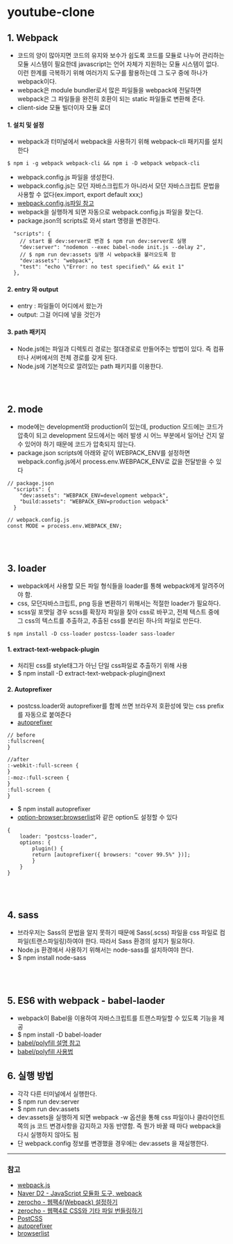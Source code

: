 # youtube-clone

## 1. Webpack

- 코드의 양이 많아지면 코드의 유지와 보수가 쉽도록 코드를 모듈로 나누어 관리하는 모듈 시스템이 필요한데 javascript는 언어 자체가 지원하는 모듈 시스템이 없다. 이런 한계를 극복하기 위해 여러가지 도구를 활용하는데 그 도구 중에 하나가 webpack이다.
- webpack은 module bundler로서 많은 파일들을 webpack에 전달하면 webpack은 그 파일들을 완전히 호환이 되는 static 파일들로 변환해 준다.
- client-side 모듈 빌더이자 모듈 로더

#### 1. 설치 및 설정

- webpack과 터미널에서 webpack을 사용하기 위해 webpack-cli 패키지를 설치한다

```
$ npm i -g webpack webpack-cli && npm i -D webpack webpack-cli
```

- webpack.config.js 파일을 생성한다.
- webpack.config.js는 모던 자바스크립트가 아니라서 모던 자바스크립트 문법을 사용할 수 없다(ex.import, export default xxx;)
- [webpack.config.js파일 참고](.webpack.config.js)
- webpack을 실행하게 되면 자동으로 webpack.config.js 파일을 찾는다.
- package.json의 scripts로 와서 start 명령을 변경한다.

```
  "scripts": {
    // start 를 dev:server로 변경 $ npm run dev:server로 실행
    "dev:server": "nodemon --exec babel-node init.js --delay 2",
    // $ npm run dev:assets 실행 시 webpack을 불러오도록 함
    "dev:assets": "webpack",
    "test": "echo \"Error: no test specified\" && exit 1"
  },
```

#### 2. entry 와 output

- entry : 파일들이 어디에서 왔는가
- output: 그걸 어디에 넣을 것인가

#### 3. path 패키지

- Node.js에는 파일과 디렉토리 경로는 절대경로로 만들어주는 방법이 있다. 즉 컴퓨터나 서버에서의 전체 경로를 갖게 된다.
- Node.js에 기본적으로 깔려있는 path 패키지를 이용한다.

<br><br>

## 2. mode

- mode에는 development와 production이 있는데, production 모드에는 코드가 압축이 되고 development 모드에서는 에러 발생 시 어느 부분에서 일어난 건지 알 수 있어야 하기 때문에 코드가 압축되지 않는다.
- package.json scripts에 아래와 같이 WEBPACK_ENV를 설정하면 webpack.config.js에서 process.env.WEBPACK_ENV로 값을 전달받을 수 있다

```
// package.json
  "scripts": {
    "dev:assets": "WEBPACK_ENV=development webpack",
    "build:assets": "WEBPACK_ENV=production webpack"
  }

// webpack.config.js
const MODE = process.env.WEBPACK_ENV;
```

<br><br>

## 3. loader

- webpack에서 사용할 모든 파일 형식들을 loader를 통해 webpack에게 알려주어야 함.
- css, 모던자바스크립트, png 등을 변환하기 위해서는 적절한 loader가 필요하다.
- scss일 포맷일 경우 scss를 확장자 파일을 찾아 css로 바꾸고, 전체 텍스트 중에 그 css의 텍스트를 추출하고, 추출된 css를 분리된 하나의 파일로 만든다.

```
$ npm install -D css-loader postcss-loader sass-loader
```

#### 1. extract-text-webpack-plugin

- 처리된 css를 style태그가 아닌 단일 css파일로 추출하기 위해 사용
- \$ npm install -D extract-text-webpack-plugin@next

#### 2. Autoprefixer

- postcss.loader와 autoprefixer를 함께 쓰면 브라우저 호환성에 맞는 css prefix를 자동으로 붙여준다
- [autoprefixer](https://github.com/postcss/autoprefixer)

```
// before
:fullscreen{
}

//after
:-webkit-:full-screen {
}
:-moz-:full-screen {
}
:full-screen {
}
```

- \$ npm install autoprefixer
- [option-browser:browserlist](https://github.com/browserslist/browserslist#queries)와 같은 option도 설정할 수 있다

```
{
    loader: "postcss-loader",
    options: {
        plugin() {
        return [autoprefixer({ browsers: "cover 99.5%" })];
        }
    }
}
```

<br><br>

## 4. sass

- 브라우저는 Sass의 문법을 알지 못하기 때문에 Sass(.scss) 파일을 css 파일로 컴파일(트랜스파일링)하여야 한다. 따라서 Sass 환경의 설치가 필요하다.
- Node.js 환경에서 사용하기 위해서는 node-sass를 설치하여야 한다.
- \$ npm install node-sass

<br><br>

## 5. ES6 with webpack - babel-laoder

- webpack이 Babel을 이용하여 자바스크립트를 트랜스파일할 수 있도록 기능을 제공
- \$ npm install -D babel-loader
- [babel/polyfill 설명 참고](https://github.com/yoojh9/youtube-clone/blob/expressjs/README.md#5-3-babel-polyfill)
- [babel/polyfill 사용법](https://babeljs.io/docs/en/babel-polyfill)

## 6. 실행 방법

- 각각 다른 터미널에서 실행한다.
- \$ npm run dev:server
- \$ npm run dev:assets
- dev:assets을 실행하게 되면 webpack -w 옵션을 통해 css 파일이나 클라이언트 쪽의 js 코드 변경사항을 감지하고 자동 반영함. 즉 뭔가 바꿀 때 마다 webpack을 다시 실행하지 않아도 됨
- 단 webpack.config 정보를 변경했을 경우에는 dev:assets 을 재실행한다.

---

### 참고

- [webpack.js](https://webpack.js.org)
- [Naver D2 - JavaScript 모듈화 도구, webpack](https://d2.naver.com/helloworld/0239818)
- [zerocho - 웹팩4(Webpack) 설정하기](https://www.zerocho.com/category/Webpack/post/58aa916d745ca90018e5301d)
- [zerocho - 웹팩4로 CSS와 기타 파일 번들링하기](https://www.zerocho.com/category/Webpack/post/58ac2d6f2e437800181c1657)
- [PostCSS](https://postcss.org)
- [autoprefixer](https://github.com/postcss/autoprefixer)
- [browserlist](https://github.com/browserslist/browserslist#queries)
